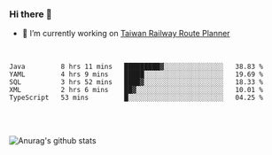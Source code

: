 ### Hi there 👋

- 🔭 I’m currently working on [Taiwan Railway Route Planner](https://github.com/Taiwan-Railway-Route-Planner)

<br/>

<!--START_SECTION:waka-->
```text
Java         8 hrs 11 mins   █████████▓░░░░░░░░░░░░░░░   38.83 % 
YAML         4 hrs 9 mins    █████░░░░░░░░░░░░░░░░░░░░   19.69 % 
SQL          3 hrs 52 mins   ████▓░░░░░░░░░░░░░░░░░░░░   18.33 % 
XML          2 hrs 6 mins    ██▓░░░░░░░░░░░░░░░░░░░░░░   10.01 % 
TypeScript   53 mins         █░░░░░░░░░░░░░░░░░░░░░░░░   04.25 % 
```
<!--END_SECTION:waka-->

<br/>
<br/>

![Anurag's github stats](https://github-readme-stats.vercel.app/api?username=DepickereSven&show_icons=true&theme=tokyonight)



<!--
**DepickereSven/DepickereSven** is a ✨ _special_ ✨ repository because its `README.md` (this file) appears on your GitHub profile.

Here are some ideas to get you started:

- 🔭 I’m currently working on ...
- 🌱 I’m currently learning ...
- 👯 I’m looking to collaborate on ...
- 🤔 I’m looking for help with ...
- 💬 Ask me about ...
- 📫 How to reach me: ...
- 😄 Pronouns: ...
- ⚡ Fun fact: ...
-->
